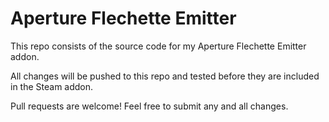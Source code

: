 Aperture Flechette Emitter
=========

This repo consists of the source code for my Aperture Flechette Emitter addon.

All changes will be pushed to this repo and tested before they are included in the Steam addon.

Pull requests are welcome! Feel free to submit any and all changes.
